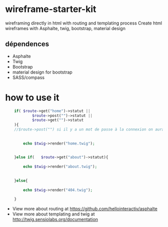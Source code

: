 # wireframe-starter-kit
wireframing directly in html with routing and templating process
Create html wireframes with Asphalte, twig, bootstrap, material design


## dépendences
- Asphalte
- Twig 
- Bootstrap
- material design for bootstrap
- SASS/compass 

# how to use it
```php
	if(	$route->get("home")->statut || 
			$route->post("")->statut || 
			$route->get("")->statut 
	){ 																			
	//$route->post("") si il y a un mot de passe à la connexion on aura un post
	
	
		echo $twig->render("home.twig");
	
	
	}else if(	$route->get("about")->statut){
	
		echo $twig->render("about.twig");
		
	
	}else{
	
		echo $twig->render("404.twig");
	
	}


```
- View more about routing at https://github.com/hellointeractiv/asphalte
- View more about templating and twig at http://twig.sensiolabs.org/documentation
